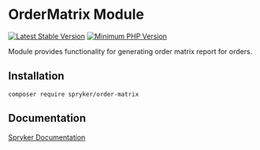 # OrderMatrix Module
[![Latest Stable Version](https://poser.pugx.org/spryker/order-matrix/v/stable.svg)](https://packagist.org/packages/spryker/order-matrix)
[![Minimum PHP Version](https://img.shields.io/badge/php-%3E%3D%208.1-8892BF.svg)](https://php.net/)

Module provides functionality for generating order matrix report for orders.

## Installation

```
composer require spryker/order-matrix
```

## Documentation

[Spryker Documentation](https://docs.spryker.com)
